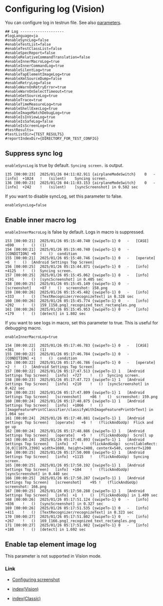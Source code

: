 # Configuring log (Vision)

You can configure log in testrun file.
See also [parameters](../../basic/parameter/parameters.md).

```
## Log --------------------
#logLanguage=ja
#enableSyncLog=false
#enableTestList=false
#enableTestClassList=false
#enableSpecReport=false
#enableRelativeCommandTranslation=false
#enableInnerMacroLog=true
#enableInnerCommandLog=true
#enableSilentLog=true
#enableTapElementImageLog=true
#enableXmlSourceDump=false
#enableRetryLog=false
#enableWarnOnRetryError=true
#enableWarnOnSelectTimeout=true
#enableGetSourceLog=true
#enableTrace=true
#enableTimeMeasureLog=true
#enableShellExecLog=true
#enableImageMatchDebugLog=true
#enableIsInViewLog=true
#enableIsSafeLog=false
#enableIsScreenLog=true
#testResults=
#testListDir={TEST_RESULTS}
#reportIndexDir={DIRECTORY_FOR_TEST_CONFIG}
```

## Suppress sync log

`enableSyncLog` is true by default. `Syncing screen.` is output.

```
135	[00:00:23]	2025/01/26 04:11:02.911	{airplaneModeSwitch}	0	-	[info]	+1024	!	(silent)	Syncing screen.
136	[00:00:23]	2025/01/26 04:11:03.153	{airplaneModeSwitch}	0	-	[info]	+242	!	(silent)	[syncScreenshot] in 0.502 sec
```

If you want to disable syncLog, set this parameter to false.

```
enableSyncLog=false
```

## Enable inner macro log

`enableInnerMacroLog` is false by default. Logs in macro is suppressed.

```
153	[00:00:21]	2025/01/26 05:15:40.740	{swipeTo-1}	0	-	[CASE]	+690	!	()	(1)
154	[00:00:21]	2025/01/26 05:15:40.740	{swipeTo-1}	0	-	[CONDITION]	+0	!	()	condition
155	[00:00:21]	2025/01/26 05:15:40.746	{swipeTo-1}	0	-	[operate]	+6	!	()	[Android Settings Top Screen]
156	[00:00:25]	2025/01/26 05:15:44.871	{swipeTo-1}	0	-	[info]	+4125	!	()	Syncing screen.
157	[00:00:25]	2025/01/26 05:15:45.062	{swipeTo-1}	0	-	[info]	+191	!	()	[syncScreenshot] in 0.405 sec
158	[00:00:25]	2025/01/26 05:15:45.149	{swipeTo-1}	0	-	[screenshot]	+87	!	()	screenshot: 158.png
159	[00:00:26]	2025/01/26 05:15:45.482	{swipeTo-1}	0	-	[info]	+333	!	()	[TextRecognizer/recognizeText] in 0.328 sec
160	[00:00:26]	2025/01/26 05:15:45.774	{swipeTo-1}	0	-	[info]	+292	!	()	159_[158.png]_recognized_text_rectangles.png
161	[00:00:26]	2025/01/26 05:15:45.953	{swipeTo-1}	0	-	[info]	+179	!	()	[detect] in 1.802 sec
```

If you want to see logs in macro, set this parameter to true. This is useful for debugging macro.

```
enableInnerMacroLog=true
```

```
154	[00:00:22]	2025/01/26 05:17:46.783	{swipeTo-1}	0	-	[CASE]	+381	!	()	(1)
155	[00:00:22]	2025/01/26 05:17:46.784	{swipeTo-1}	0	-	[CONDITION]	+1	!	()	condition
156	[00:00:22]	2025/01/26 05:17:46.786	{swipeTo-1}	0	-	[operate]	+2	!	()	[Android Settings Top Screen]
157	[00:00:22]	2025/01/26 05:17:47.513	{swipeTo-1}	1	[Android Settings Top Screen]	[info]	+727	!	()	Syncing screen.
158	[00:00:23]	2025/01/26 05:17:47.723	{swipeTo-1}	1	[Android Settings Top Screen]	[info]	+210	!	()	[syncScreenshot] in 0.422 sec
159	[00:00:23]	2025/01/26 05:17:47.809	{swipeTo-1}	1	[Android Settings Top Screen]	[screenshot]	+86	!	()	screenshot: 159.png
160	[00:00:24]	2025/01/26 05:17:48.875	{swipeTo-1}	1	[Android Settings Top Screen]	[info]	+1066	!	()	[ImageFeaturePrintClassifier/classifyWithImageFeaturePrintOrText] in 1.064 sec
161	[00:00:24]	2025/01/26 05:17:48.881	{swipeTo-1}	1	[Android Settings Top Screen]	[operate]	+6	!	(flickAndGoUp)	Flick and go up
162	[00:00:24]	2025/01/26 05:17:48.886	{swipeTo-1}	1	[Android Settings Top Screen]	[operate]	+5	!	(flickAndGoUp)	Scroll up
163	[00:00:24]	2025/01/26 05:17:48.893	{swipeTo-1}	1	[Android Settings Top Screen]	[info]	+7	!	(flickAndGoUp)	scrollableRect: [0,0][1079,2399] width=1080, height=2400, centerX=540, centerY=1200
164	[00:00:25]	2025/01/26 05:17:50.008	{swipeTo-1}	1	[Android Settings Top Screen]	[info]	+1115	!	(flickAndGoUp)	Syncing screen.
165	[00:00:25]	2025/01/26 05:17:50.192	{swipeTo-1}	1	[Android Settings Top Screen]	[info]	+184	!	(flickAndGoUp)	[syncScreenshot] in 0.440 sec
166	[00:00:25]	2025/01/26 05:17:50.287	{swipeTo-1}	1	[Android Settings Top Screen]	[screenshot]	+95	!	(flickAndGoUp)	screenshot: 166.png
167	[00:00:25]	2025/01/26 05:17:50.288	{swipeTo-1}	1	[Android Settings Top Screen]	[info]	+1	!	()	[flickAndGoUp] in 1.409 sec
168	[00:00:26]	2025/01/26 05:17:51.124	{swipeTo-1}	0	-	[info]	+836	!	()	[syncScreenshot] in 0.327 sec
169	[00:00:26]	2025/01/26 05:17:51.535	{swipeTo-1}	0	-	[info]	+411	!	()	[TextRecognizer/recognizeText] in 0.323 sec
170	[00:00:27]	2025/01/26 05:17:51.802	{swipeTo-1}	0	-	[info]	+267	!	()	169_[166.png]_recognized_text_rectangles.png
171	[00:00:27]	2025/01/26 05:17:51.982	{swipeTo-1}	0	-	[info]	+180	!	()	[detect] in 1.692 sec
```

## Enable tap element image log

This parameter is not supported in Vision mode.

### Link

- [Configuring screenshot](configuring_screenshot.md)


- [index(Vision)](../../../index.md)
- [index(Classic)](../../../classic/index.md)

